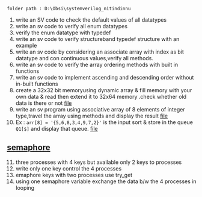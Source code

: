 ```
folder path : D:\Obsi\systemverilog_nitindinnu
```
1. write an SV code to check the default values of all datatypes
2. write an sv code to verify all enum datatypes
3. verify the enum datatype with typedef
4. write an sv code to verify structureband typedef structure with an example
5. write an sv code by considering an associate array with index as bit datatype and con continuous values,verify all methods.
6. write an sv code to verify the array ordering methods with built in functions
7. write an sv code to implement ascending and descending order without in-built functions
8. create a 32x32 bit memoryusing dynamic array & fill memory with your own data & read then extend it to 32x64 memory .check whether old data is there or not [file](<03assignment_questions/01dynamic_array_test.sv>)
9.  write an sv program using associative array of 8 elements of integer type,travel the array using methods and display the result [file](<03assignment_questions/00associative_array.sv>)
10. Ex : `arr[8] = '{5,6,8,3,4,9,7,2}'` is the input sort & store in the queue `Q1[$]` and display that queue.       [file](<03assignment_questions/02store_array_in_queue.sv>) 
##  [semaphore](<03assignment_questions/03_01semaphore.sv>)
11. three processes with 4 keys but available only 2 keys to processes
12. write only one key control the 4 processes
13. emaphore keys with two processes use try_get
14. using one semaphore variable exchange the data b/w the 4 processes in looping